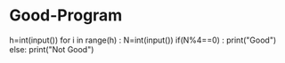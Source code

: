 # Good-Program
h=int(input()) 
for i in range(h) :
    N=int(input()) 
    if(N%4==0) :
        print("Good") 
    else:
        print("Not Good")
